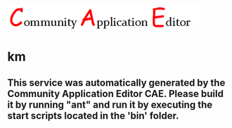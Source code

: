 ![CAE](https://github.com/CAETESTRWTH/CAE-Deployment-Temp/blob/master/microservice-35/img/logo.png)  

km
===================


This service was automatically generated by the Community Application Editor CAE. Please build it by running "ant" and run it by executing the start scripts located in the 'bin' folder.
---------------
